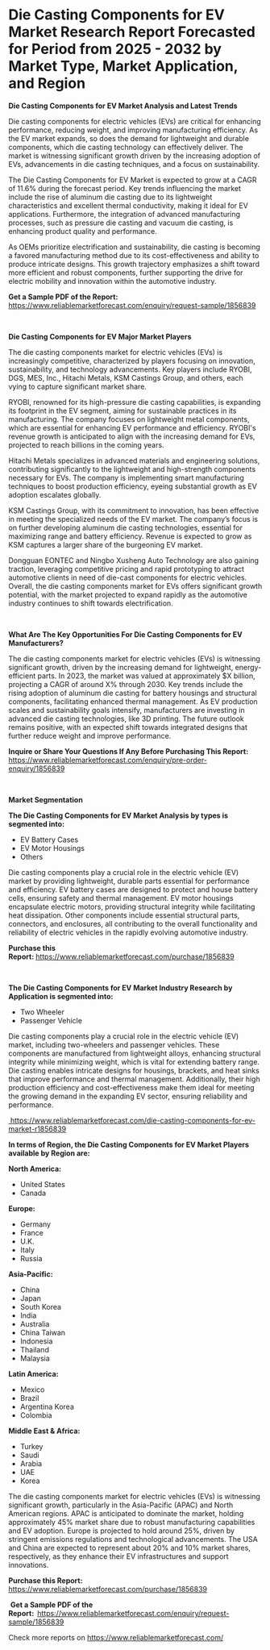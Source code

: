 <p><h1>Die Casting Components for EV Market Research Report Forecasted for Period from 2025 -  2032 by Market Type, Market Application, and Region</h1></p><p><strong>Die Casting Components for EV Market Analysis and Latest Trends</strong></p>
<p><p>Die casting components for electric vehicles (EVs) are critical for enhancing performance, reducing weight, and improving manufacturing efficiency. As the EV market expands, so does the demand for lightweight and durable components, which die casting technology can effectively deliver. The market is witnessing significant growth driven by the increasing adoption of EVs, advancements in die casting techniques, and a focus on sustainability.</p><p>The Die Casting Components for EV Market is expected to grow at a CAGR of 11.6% during the forecast period. Key trends influencing the market include the rise of aluminum die casting due to its lightweight characteristics and excellent thermal conductivity, making it ideal for EV applications. Furthermore, the integration of advanced manufacturing processes, such as pressure die casting and vacuum die casting, is enhancing product quality and performance.</p><p>As OEMs prioritize electrification and sustainability, die casting is becoming a favored manufacturing method due to its cost-effectiveness and ability to produce intricate designs. This growth trajectory emphasizes a shift toward more efficient and robust components, further supporting the drive for electric mobility and innovation within the automotive industry.</p></p>
<p><strong>Get a Sample PDF of the Report:&nbsp;</strong> <a href="https://www.reliablemarketforecast.com/enquiry/request-sample/1856839?utm_campaign=3203&utm_medium=2&utm_source=Github&utm_content=ia&utm_term=27032025&utm_id=die-casting-components-for-ev">https://www.reliablemarketforecast.com/enquiry/request-sample/1856839</a></p>
<p>&nbsp;</p>
<p><strong>Die Casting Components for EV Major Market Players</strong></p>
<p><p>The die casting components market for electric vehicles (EVs) is increasingly competitive, characterized by players focusing on innovation, sustainability, and technology advancements. Key players include RYOBI, DGS, MES, Inc., Hitachi Metals, KSM Castings Group, and others, each vying to capture significant market share.</p><p>RYOBI, renowned for its high-pressure die casting capabilities, is expanding its footprint in the EV segment, aiming for sustainable practices in its manufacturing. The company focuses on lightweight metal components, which are essential for enhancing EV performance and efficiency. RYOBI's revenue growth is anticipated to align with the increasing demand for EVs, projected to reach billions in the coming years.</p><p>Hitachi Metals specializes in advanced materials and engineering solutions, contributing significantly to the lightweight and high-strength components necessary for EVs. The company is implementing smart manufacturing techniques to boost production efficiency, eyeing substantial growth as EV adoption escalates globally.</p><p>KSM Castings Group, with its commitment to innovation, has been effective in meeting the specialized needs of the EV market. The company’s focus is on further developing aluminum die casting technologies, essential for maximizing range and battery efficiency. Revenue is expected to grow as KSM captures a larger share of the burgeoning EV market.</p><p>Dongguan EONTEC and Ningbo Xusheng Auto Technology are also gaining traction, leveraging competitive pricing and rapid prototyping to attract automotive clients in need of die-cast components for electric vehicles. Overall, the die casting components market for EVs offers significant growth potential, with the market projected to expand rapidly as the automotive industry continues to shift towards electrification.</p></p>
<p>&nbsp;</p>
<p><strong>What Are The Key Opportunities For Die Casting Components for EV Manufacturers?</strong></p>
<p><p>The die casting components market for electric vehicles (EVs) is witnessing significant growth, driven by the increasing demand for lightweight, energy-efficient parts. In 2023, the market was valued at approximately $X billion, projecting a CAGR of around X% through 2030. Key trends include the rising adoption of aluminum die casting for battery housings and structural components, facilitating enhanced thermal management. As EV production scales and sustainability goals intensify, manufacturers are investing in advanced die casting technologies, like 3D printing. The future outlook remains positive, with an expected shift towards integrated designs that further reduce weight and improve performance.</p></p>
<p><strong>Inquire or Share Your Questions If Any Before Purchasing This Report:</strong> <a href="https://www.reliablemarketforecast.com/enquiry/pre-order-enquiry/1856839?utm_campaign=3203&utm_medium=2&utm_source=Github&utm_content=ia&utm_term=27032025&utm_id=die-casting-components-for-ev">https://www.reliablemarketforecast.com/enquiry/pre-order-enquiry/1856839</a></p>
<p>&nbsp;</p>
<p><strong>Market Segmentation</strong></p>
<p><strong>The Die Casting Components for EV Market Analysis by types is segmented into:</strong></p>
<p><ul><li>EV Battery Cases</li><li>EV Motor Housings</li><li>Others</li></ul></p>
<p><p>Die casting components play a crucial role in the electric vehicle (EV) market by providing lightweight, durable parts essential for performance and efficiency. EV battery cases are designed to protect and house battery cells, ensuring safety and thermal management. EV motor housings encapsulate electric motors, providing structural integrity while facilitating heat dissipation. Other components include essential structural parts, connectors, and enclosures, all contributing to the overall functionality and reliability of electric vehicles in the rapidly evolving automotive industry.</p></p>
<p><strong>Purchase this Report:&nbsp;</strong><a href="https://www.reliablemarketforecast.com/purchase/1856839?utm_campaign=3203&utm_medium=2&utm_source=Github&utm_content=ia&utm_term=27032025&utm_id=die-casting-components-for-ev">https://www.reliablemarketforecast.com/purchase/1856839</a></p>
<p>&nbsp;</p>
<p><strong>The Die Casting Components for EV Market Industry Research by Application is segmented into:</strong></p>
<p><ul><li>Two Wheeler</li><li>Passenger Vehicle</li></ul></p>
<p><p>Die casting components play a crucial role in the electric vehicle (EV) market, including two-wheelers and passenger vehicles. These components are manufactured from lightweight alloys, enhancing structural integrity while minimizing weight, which is vital for extending battery range. Die casting enables intricate designs for housings, brackets, and heat sinks that improve performance and thermal management. Additionally, their high production efficiency and cost-effectiveness make them ideal for meeting the growing demand in the expanding EV sector, ensuring reliability and performance.</p></p>
<p><a href="https://www.reliablemarketforecast.com/die-casting-components-for-ev-market-r1856839?utm_campaign=3203&utm_medium=2&utm_source=Github&utm_content=ia&utm_term=27032025&utm_id=die-casting-components-for-ev">&nbsp;https://www.reliablemarketforecast.com/die-casting-components-for-ev-market-r1856839</a></p>
<p><strong>In terms of Region, the Die Casting Components for EV Market Players available by Region are:</strong></p>
<p>
    <p> <strong> North America: </strong>
        <ul>
            <li>United States</li>
            <li>Canada</li>
        </ul>
        </p> 
    <p> <strong> Europe: </strong>
        <ul>
            <li>Germany</li>
            <li>France</li>
            <li>U.K.</li>
            <li>Italy</li>
            <li>Russia</li>
        </ul>
        </p> 
    <p> <strong> Asia-Pacific: </strong>
        <ul>
            <li>China</li>
            <li>Japan</li>
            <li>South Korea</li>
            <li>India</li>
            <li>Australia</li>
            <li>China Taiwan</li>
            <li>Indonesia</li>
            <li>Thailand</li>
            <li>Malaysia</li>
        </ul>
        </p> 
    <p> <strong> Latin America: </strong>
        <ul>
            <li>Mexico</li>
            <li>Brazil</li>
            <li>Argentina Korea</li>
            <li>Colombia</li>
        </ul>
        </p> 
    <p> <strong> Middle East & Africa: </strong>
        <ul>
            <li>Turkey</li>
            <li>Saudi</li>
            <li>Arabia</li>
            <li>UAE</li>
            <li>Korea</li>
        </ul>
    </p>
    </p>
<p><p>The die casting components market for electric vehicles (EVs) is witnessing significant growth, particularly in the Asia-Pacific (APAC) and North American regions. APAC is anticipated to dominate the market, holding approximately 45% market share due to robust manufacturing capabilities and EV adoption. Europe is projected to hold around 25%, driven by stringent emissions regulations and technological advancements. The USA and China are expected to represent about 20% and 10% market shares, respectively, as they enhance their EV infrastructures and support innovations.</p></p>
<p><strong>Purchase this Report: </strong><a href="https://www.reliablemarketforecast.com/purchase/1856839?utm_campaign=3203&utm_medium=2&utm_source=Github&utm_content=ia&utm_term=27032025&utm_id=die-casting-components-for-ev">https://www.reliablemarketforecast.com/purchase/1856839</a></p>
<p>&nbsp;<strong>Get a Sample PDF of the Report:&nbsp;&nbsp;</strong><a href="https://www.reliablemarketforecast.com/enquiry/request-sample/1856839?utm_campaign=3203&utm_medium=2&utm_source=Github&utm_content=ia&utm_term=27032025&utm_id=die-casting-components-for-ev">https://www.reliablemarketforecast.com/enquiry/request-sample/1856839</a></p>
<p><strong></strong></p>
<p>Check more reports on <a href="https://www.reliablemarketforecast.com/?utm_campaign=3203&utm_medium=2&utm_source=Github&utm_content=ia&utm_term=27032025&utm_id=die-casting-components-for-ev">https://www.reliablemarketforecast.com/</a></p>
